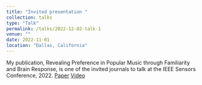 ```yaml
---
title: "Invited presentation "
collection: talks
type: "Talk"
permalink: /talks/2022-12-02-talk-1
venue: ""
date: 2022-11-01
location: "Dallas, California"
---
```


My publication, Revealing Preference in Popular Music through Familiarity and Brain Response, is one of the invited journals to talk at the IEEE Sensors Conference, 2022. [Paper](https://ieeexplore.ieee.org/document/9402806) [Video](https://youtu.be/jdnipFzvos4)

